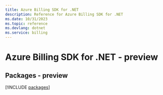 ```yaml
---
title: Azure Billing SDK for .NET
description: Reference for Azure Billing SDK for .NET
ms.date: 10/31/2023
ms.topic: reference
ms.devlang: dotnet
ms.service: billing
---
```

# Azure Billing SDK for .NET - preview
## Packages - preview
[!INCLUDE [packages](billing-index.md)]